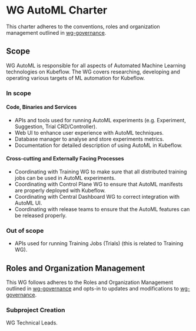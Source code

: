 # WG AutoML Charter

This charter adheres to the conventions, roles and organization management outlined in [wg-governance].

## Scope

WG AutoML is responsible for all aspects of Automated Machine Learning technologies on Kubeflow.
The WG covers researching, developing and operating various targets of ML automation for Kubeflow.

### In scope

#### Code, Binaries and Services

- APIs and tools used for running AutoML experiments (e.g. Experiment, Suggestion, Trial CRD/Controller).
- Web UI to enhance user experience with AutoML techniques.
- Database manager to analyse and store experiments metrics.
- Documentation for detailed description of using AutoML in Kubeflow.

#### Cross-cutting and Externally Facing Processes

- Coordinating with Training WG to make sure that all distributed training jobs can be used in AutoML experiments.
- Coordinating with Control Plane WG to ensure that AutoML manifests are properly deployed with Kubeflow.
- Coordinating with Central Dashboard WG to correct integration with AutoML UI.
- Coordinating with release teams to ensure that the AutoML features can be released properly.

### Out of scope

- APIs used for running Training Jobs (Trials) (this is related to Training WG).

## Roles and Organization Management

This WG follows adheres to the Roles and Organization Management outlined in [wg-governance]
and opts-in to updates and modifications to [wg-governance].

### Subproject Creation

WG Technical Leads.

[wg-governance]: ../wgs/wg-governance.md
